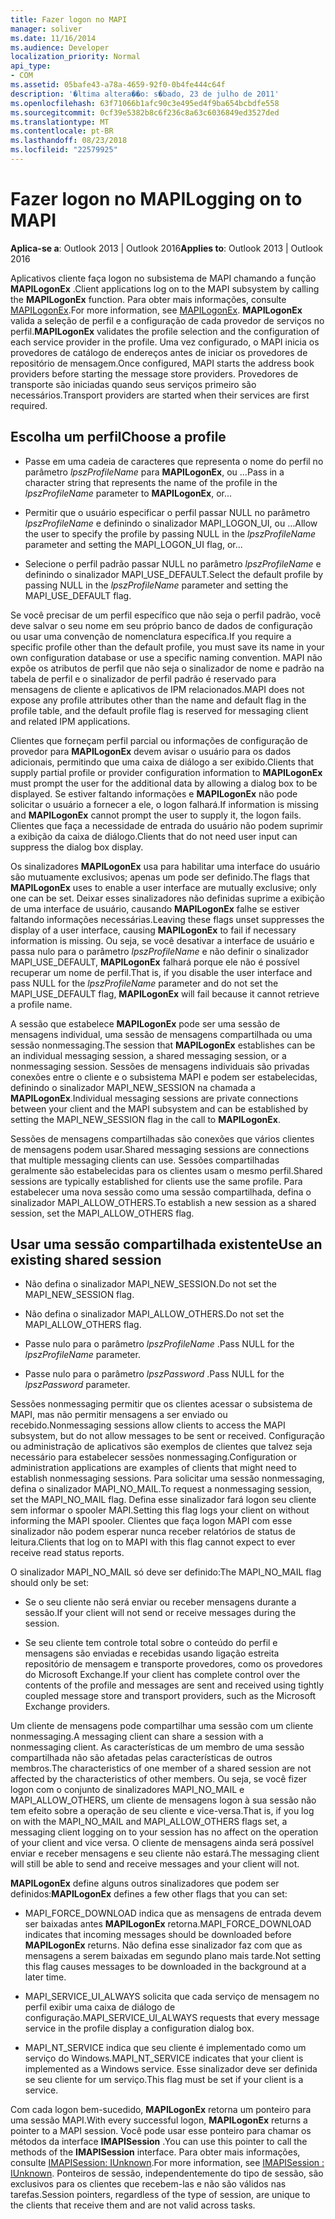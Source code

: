 ```yaml
---
title: Fazer logon no MAPI
manager: soliver
ms.date: 11/16/2014
ms.audience: Developer
localization_priority: Normal
api_type:
- COM
ms.assetid: 05bafe43-a78a-4659-92f0-0b4fe444c64f
description: '�ltima altera��o: s�bado, 23 de julho de 2011'
ms.openlocfilehash: 63f71066b1afc90c3e495ed4f9ba654bcbdfe558
ms.sourcegitcommit: 0cf39e5382b8c6f236c8a63c6036849ed3527ded
ms.translationtype: MT
ms.contentlocale: pt-BR
ms.lasthandoff: 08/23/2018
ms.locfileid: "22579925"
---
```

# <a name="logging-on-to-mapi"></a><span data-ttu-id="e49b5-103">Fazer logon no MAPI</span><span class="sxs-lookup"><span data-stu-id="e49b5-103">Logging on to MAPI</span></span>
 
<span data-ttu-id="e49b5-104">**Aplica-se a**: Outlook 2013 | Outlook 2016</span><span class="sxs-lookup"><span data-stu-id="e49b5-104">**Applies to**: Outlook 2013 | Outlook 2016</span></span> 
  
<span data-ttu-id="e49b5-105">Aplicativos cliente faça logon no subsistema de MAPI chamando a função **MAPILogonEx** .</span><span class="sxs-lookup"><span data-stu-id="e49b5-105">Client applications log on to the MAPI subsystem by calling the **MAPILogonEx** function.</span></span> <span data-ttu-id="e49b5-106">Para obter mais informações, consulte [MAPILogonEx](mapilogonex.md).</span><span class="sxs-lookup"><span data-stu-id="e49b5-106">For more information, see [MAPILogonEx](mapilogonex.md).</span></span> <span data-ttu-id="e49b5-107">**MAPILogonEx** valida a seleção de perfil e a configuração de cada provedor de serviços no perfil.</span><span class="sxs-lookup"><span data-stu-id="e49b5-107">**MAPILogonEx** validates the profile selection and the configuration of each service provider in the profile.</span></span> <span data-ttu-id="e49b5-108">Uma vez configurado, o MAPI inicia os provedores de catálogo de endereços antes de iniciar os provedores de repositório de mensagem.</span><span class="sxs-lookup"><span data-stu-id="e49b5-108">Once configured, MAPI starts the address book providers before starting the message store providers.</span></span> <span data-ttu-id="e49b5-109">Provedores de transporte são iniciadas quando seus serviços primeiro são necessários.</span><span class="sxs-lookup"><span data-stu-id="e49b5-109">Transport providers are started when their services are first required.</span></span> 
  
## <a name="choose-a-profile"></a><span data-ttu-id="e49b5-110">Escolha um perfil</span><span class="sxs-lookup"><span data-stu-id="e49b5-110">Choose a profile</span></span>
  
- <span data-ttu-id="e49b5-111">Passe em uma cadeia de caracteres que representa o nome do perfil no parâmetro _lpszProfileName_ para **MAPILogonEx**, ou …</span><span class="sxs-lookup"><span data-stu-id="e49b5-111">Pass in a character string that represents the name of the profile in the  _lpszProfileName_ parameter to **MAPILogonEx**, or...</span></span>
    
- <span data-ttu-id="e49b5-112">Permitir que o usuário especificar o perfil passar NULL no parâmetro _lpszProfileName_ e definindo o sinalizador MAPI_LOGON_UI, ou …</span><span class="sxs-lookup"><span data-stu-id="e49b5-112">Allow the user to specify the profile by passing NULL in the  _lpszProfileName_ parameter and setting the MAPI_LOGON_UI flag, or...</span></span> 

- <span data-ttu-id="e49b5-113">Selecione o perfil padrão passar NULL no parâmetro _lpszProfileName_ e definindo o sinalizador MAPI_USE_DEFAULT.</span><span class="sxs-lookup"><span data-stu-id="e49b5-113">Select the default profile by passing NULL in the  _lpszProfileName_ parameter and setting the MAPI_USE_DEFAULT flag.</span></span> 
    
<span data-ttu-id="e49b5-114">Se você precisar de um perfil específico que não seja o perfil padrão, você deve salvar o seu nome em seu próprio banco de dados de configuração ou usar uma convenção de nomenclatura específica.</span><span class="sxs-lookup"><span data-stu-id="e49b5-114">If you require a specific profile other than the default profile, you must save its name in your own configuration database or use a specific naming convention.</span></span> <span data-ttu-id="e49b5-115">MAPI não expõe os atributos de perfil que não seja o sinalizador de nome e padrão na tabela de perfil e o sinalizador de perfil padrão é reservado para mensagens de cliente e aplicativos de IPM relacionados.</span><span class="sxs-lookup"><span data-stu-id="e49b5-115">MAPI does not expose any profile attributes other than the name and default flag in the profile table, and the default profile flag is reserved for messaging client and related IPM applications.</span></span>
  
<span data-ttu-id="e49b5-116">Clientes que forneçam perfil parcial ou informações de configuração de provedor para **MAPILogonEx** devem avisar o usuário para os dados adicionais, permitindo que uma caixa de diálogo a ser exibido.</span><span class="sxs-lookup"><span data-stu-id="e49b5-116">Clients that supply partial profile or provider configuration information to **MAPILogonEx** must prompt the user for the additional data by allowing a dialog box to be displayed.</span></span> <span data-ttu-id="e49b5-117">Se estiver faltando informações e **MAPILogonEx** não pode solicitar o usuário a fornecer a ele, o logon falhará.</span><span class="sxs-lookup"><span data-stu-id="e49b5-117">If information is missing and **MAPILogonEx** cannot prompt the user to supply it, the logon fails.</span></span> <span data-ttu-id="e49b5-118">Clientes que faça a necessidade de entrada do usuário não podem suprimir a exibição da caixa de diálogo.</span><span class="sxs-lookup"><span data-stu-id="e49b5-118">Clients that do not need user input can suppress the dialog box display.</span></span> 
  
<span data-ttu-id="e49b5-119">Os sinalizadores **MAPILogonEx** usa para habilitar uma interface do usuário são mutuamente exclusivos; apenas um pode ser definido.</span><span class="sxs-lookup"><span data-stu-id="e49b5-119">The flags that **MAPILogonEx** uses to enable a user interface are mutually exclusive; only one can be set.</span></span> <span data-ttu-id="e49b5-120">Deixar esses sinalizadores não definidas suprime a exibição de uma interface de usuário, causando **MAPILogonEx** falhe se estiver faltando informações necessárias.</span><span class="sxs-lookup"><span data-stu-id="e49b5-120">Leaving these flags unset suppresses the display of a user interface, causing **MAPILogonEx** to fail if necessary information is missing.</span></span> <span data-ttu-id="e49b5-121">Ou seja, se você desativar a interface de usuário e passa nulo para o parâmetro _lpszProfileName_ e não definir o sinalizador MAPI_USE_DEFAULT, **MAPILogonEx** falhará porque ele não é possível recuperar um nome de perfil.</span><span class="sxs-lookup"><span data-stu-id="e49b5-121">That is, if you disable the user interface and pass NULL for the  _lpszProfileName_ parameter and do not set the MAPI_USE_DEFAULT flag, **MAPILogonEx** will fail because it cannot retrieve a profile name.</span></span> 
  
<span data-ttu-id="e49b5-122">A sessão que estabelece **MAPILogonEx** pode ser uma sessão de mensagens individual, uma sessão de mensagens compartilhada ou uma sessão nonmessaging.</span><span class="sxs-lookup"><span data-stu-id="e49b5-122">The session that **MAPILogonEx** establishes can be an individual messaging session, a shared messaging session, or a nonmessaging session.</span></span> <span data-ttu-id="e49b5-123">Sessões de mensagens individuais são privadas conexões entre o cliente e o subsistema MAPI e podem ser estabelecidas, definindo o sinalizador MAPI_NEW_SESSION na chamada a **MAPILogonEx**.</span><span class="sxs-lookup"><span data-stu-id="e49b5-123">Individual messaging sessions are private connections between your client and the MAPI subsystem and can be established by setting the MAPI_NEW_SESSION flag in the call to **MAPILogonEx**.</span></span>
  
<span data-ttu-id="e49b5-124">Sessões de mensagens compartilhadas são conexões que vários clientes de mensagens podem usar.</span><span class="sxs-lookup"><span data-stu-id="e49b5-124">Shared messaging sessions are connections that multiple messaging clients can use.</span></span> <span data-ttu-id="e49b5-125">Sessões compartilhadas geralmente são estabelecidas para os clientes usam o mesmo perfil.</span><span class="sxs-lookup"><span data-stu-id="e49b5-125">Shared sessions are typically established for clients use the same profile.</span></span> <span data-ttu-id="e49b5-126">Para estabelecer uma nova sessão como uma sessão compartilhada, defina o sinalizador MAPI_ALLOW_OTHERS.</span><span class="sxs-lookup"><span data-stu-id="e49b5-126">To establish a new session as a shared session, set the MAPI_ALLOW_OTHERS flag.</span></span> 
  
## <a name="use-an-existing-shared-session"></a><span data-ttu-id="e49b5-127">Usar uma sessão compartilhada existente</span><span class="sxs-lookup"><span data-stu-id="e49b5-127">Use an existing shared session</span></span>
  
- <span data-ttu-id="e49b5-128">Não defina o sinalizador MAPI_NEW_SESSION.</span><span class="sxs-lookup"><span data-stu-id="e49b5-128">Do not set the MAPI_NEW_SESSION flag.</span></span>
    
- <span data-ttu-id="e49b5-129">Não defina o sinalizador MAPI_ALLOW_OTHERS.</span><span class="sxs-lookup"><span data-stu-id="e49b5-129">Do not set the MAPI_ALLOW_OTHERS flag.</span></span>
    
- <span data-ttu-id="e49b5-130">Passe nulo para o parâmetro _lpszProfileName_ .</span><span class="sxs-lookup"><span data-stu-id="e49b5-130">Pass NULL for the  _lpszProfileName_ parameter.</span></span> 
    
- <span data-ttu-id="e49b5-131">Passe nulo para o parâmetro _lpszPassword_ .</span><span class="sxs-lookup"><span data-stu-id="e49b5-131">Pass NULL for the  _lpszPassword_ parameter.</span></span> 
    
<span data-ttu-id="e49b5-132">Sessões nonmessaging permitir que os clientes acessar o subsistema de MAPI, mas não permitir mensagens a ser enviado ou recebido.</span><span class="sxs-lookup"><span data-stu-id="e49b5-132">Nonmessaging sessions allow clients to access the MAPI subsystem, but do not allow messages to be sent or received.</span></span> <span data-ttu-id="e49b5-133">Configuração ou administração de aplicativos são exemplos de clientes que talvez seja necessário para estabelecer sessões nonmessaging.</span><span class="sxs-lookup"><span data-stu-id="e49b5-133">Configuration or administration applications are examples of clients that might need to establish nonmessaging sessions.</span></span> <span data-ttu-id="e49b5-134">Para solicitar uma sessão nonmessaging, defina o sinalizador MAPI_NO_MAIL.</span><span class="sxs-lookup"><span data-stu-id="e49b5-134">To request a nonmessaging session, set the MAPI_NO_MAIL flag.</span></span> <span data-ttu-id="e49b5-135">Defina esse sinalizador fará logon seu cliente sem informar o spooler MAPI.</span><span class="sxs-lookup"><span data-stu-id="e49b5-135">Setting this flag logs your client on without informing the MAPI spooler.</span></span> <span data-ttu-id="e49b5-136">Clientes que faça logon MAPI com esse sinalizador não podem esperar nunca receber relatórios de status de leitura.</span><span class="sxs-lookup"><span data-stu-id="e49b5-136">Clients that log on to MAPI with this flag cannot expect to ever receive read status reports.</span></span>
  
<span data-ttu-id="e49b5-137">O sinalizador MAPI_NO_MAIL só deve ser definido:</span><span class="sxs-lookup"><span data-stu-id="e49b5-137">The MAPI_NO_MAIL flag should only be set:</span></span>
  
- <span data-ttu-id="e49b5-138">Se o seu cliente não será enviar ou receber mensagens durante a sessão.</span><span class="sxs-lookup"><span data-stu-id="e49b5-138">If your client will not send or receive messages during the session.</span></span>
    
- <span data-ttu-id="e49b5-139">Se seu cliente tem controle total sobre o conteúdo do perfil e mensagens são enviadas e recebidas usando ligação estreita repositório de mensagem e transporte provedores, como os provedores do Microsoft Exchange.</span><span class="sxs-lookup"><span data-stu-id="e49b5-139">If your client has complete control over the contents of the profile and messages are sent and received using tightly coupled message store and transport providers, such as the Microsoft Exchange providers.</span></span>
    
<span data-ttu-id="e49b5-140">Um cliente de mensagens pode compartilhar uma sessão com um cliente nonmessaging.</span><span class="sxs-lookup"><span data-stu-id="e49b5-140">A messaging client can share a session with a nonmessaging client.</span></span> <span data-ttu-id="e49b5-141">As características de um membro de uma sessão compartilhada não são afetadas pelas características de outros membros.</span><span class="sxs-lookup"><span data-stu-id="e49b5-141">The characteristics of one member of a shared session are not affected by the characteristics of other members.</span></span> <span data-ttu-id="e49b5-142">Ou seja, se você fizer logon com o conjunto de sinalizadores MAPI_NO_MAIL e MAPI_ALLOW_OTHERS, um cliente de mensagens logon à sua sessão não tem efeito sobre a operação de seu cliente e vice-versa.</span><span class="sxs-lookup"><span data-stu-id="e49b5-142">That is, if you log on with the MAPI_NO_MAIL and MAPI_ALLOW_OTHERS flags set, a messaging client logging on to your session has no affect on the operation of your client and vice versa.</span></span> <span data-ttu-id="e49b5-143">O cliente de mensagens ainda será possível enviar e receber mensagens e seu cliente não estará.</span><span class="sxs-lookup"><span data-stu-id="e49b5-143">The messaging client will still be able to send and receive messages and your client will not.</span></span>
  
<span data-ttu-id="e49b5-144">**MAPILogonEx** define alguns outros sinalizadores que podem ser definidos:</span><span class="sxs-lookup"><span data-stu-id="e49b5-144">**MAPILogonEx** defines a few other flags that you can set:</span></span> 
  
- <span data-ttu-id="e49b5-145">MAPI_FORCE_DOWNLOAD indica que as mensagens de entrada devem ser baixadas antes **MAPILogonEx** retorna.</span><span class="sxs-lookup"><span data-stu-id="e49b5-145">MAPI_FORCE_DOWNLOAD indicates that incoming messages should be downloaded before **MAPILogonEx** returns.</span></span> <span data-ttu-id="e49b5-146">Não defina esse sinalizador faz com que as mensagens a serem baixadas em segundo plano mais tarde.</span><span class="sxs-lookup"><span data-stu-id="e49b5-146">Not setting this flag causes messages to be downloaded in the background at a later time.</span></span> 
    
- <span data-ttu-id="e49b5-147">MAPI_SERVICE_UI_ALWAYS solicita que cada serviço de mensagem no perfil exibir uma caixa de diálogo de configuração.</span><span class="sxs-lookup"><span data-stu-id="e49b5-147">MAPI_SERVICE_UI_ALWAYS requests that every message service in the profile display a configuration dialog box.</span></span>
    
- <span data-ttu-id="e49b5-148">MAPI_NT_SERVICE indica que seu cliente é implementado como um serviço do Windows.</span><span class="sxs-lookup"><span data-stu-id="e49b5-148">MAPI_NT_SERVICE indicates that your client is implemented as a Windows service.</span></span> <span data-ttu-id="e49b5-149">Esse sinalizador deve ser definida se seu cliente for um serviço.</span><span class="sxs-lookup"><span data-stu-id="e49b5-149">This flag must be set if your client is a service.</span></span>
    
<span data-ttu-id="e49b5-150">Com cada logon bem-sucedido, **MAPILogonEx** retorna um ponteiro para uma sessão MAPI.</span><span class="sxs-lookup"><span data-stu-id="e49b5-150">With every successful logon, **MAPILogonEx** returns a pointer to a MAPI session.</span></span> <span data-ttu-id="e49b5-151">Você pode usar esse ponteiro para chamar os métodos da interface **IMAPISession** .</span><span class="sxs-lookup"><span data-stu-id="e49b5-151">You can use this pointer to call the methods of the **IMAPISession** interface.</span></span> <span data-ttu-id="e49b5-152">Para obter mais informações, consulte [IMAPISession: IUnknown](imapisessioniunknown.md).</span><span class="sxs-lookup"><span data-stu-id="e49b5-152">For more information, see [IMAPISession : IUnknown](imapisessioniunknown.md).</span></span> <span data-ttu-id="e49b5-153">Ponteiros de sessão, independentemente do tipo de sessão, são exclusivos para os clientes que recebem-las e não são válidos nas tarefas.</span><span class="sxs-lookup"><span data-stu-id="e49b5-153">Session pointers, regardless of the type of session, are unique to the clients that receive them and are not valid across tasks.</span></span>
  

